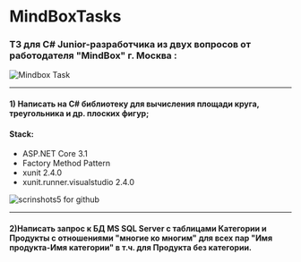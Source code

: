 # MindBoxTasks
### ТЗ для C# Junior-разработчика из двух вопросов  от работодателя "MindBox" г. Москва :
![Mindbox Task](https://user-images.githubusercontent.com/50864552/184179400-794f587a-867a-4069-81de-082cce31262d.PNG)
___________________
#### 1) Написать  на C# библиотеку для вычисления площади круга, треугольника и др. плоских фигур;
#### Stack:
+ ASP.NET Core 3.1
+ Factory Method Pattern
+ xunit 2.4.0
+ xunit.runner.visualstudio 2.4.0

![scrinshots5 for github](https://user-images.githubusercontent.com/50864552/184180034-909d8e47-cf43-4f0c-83d3-390a8b7d8ba9.PNG)
__________________

#### 2)Написать запрос к БД MS SQL Server с таблицами Категории и Продукты с отношениями "многие ко многим" для всех пар "Имя продукта-Имя категории" в т.ч. для Продукта без категории.
